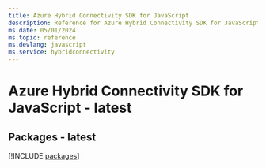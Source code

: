 ```yaml
---
title: Azure Hybrid Connectivity SDK for JavaScript
description: Reference for Azure Hybrid Connectivity SDK for JavaScript
ms.date: 05/01/2024
ms.topic: reference
ms.devlang: javascript
ms.service: hybridconnectivity
---
```

# Azure Hybrid Connectivity SDK for JavaScript - latest
## Packages - latest
[!INCLUDE [packages](hybrid-connectivity-index.md)]